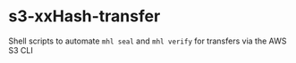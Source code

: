 # s3-xxHash-transfer
Shell scripts to automate `mhl seal` and `mhl verify` for transfers via the AWS S3 CLI
